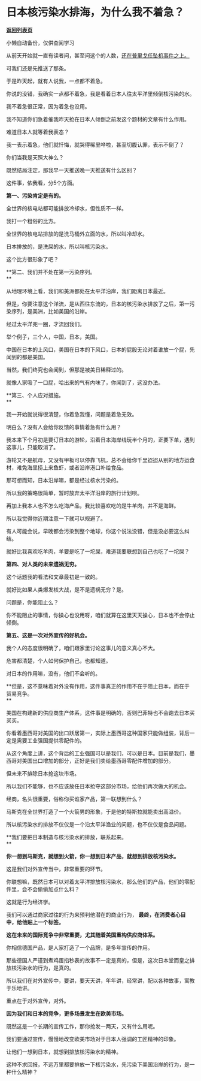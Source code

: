 # 日本核污染水排海，为什么我不着急？

[**返回列表页**](/gzh/记忆承载3)

小懒自动备份，仅供查阅学习

从前天开始就一直有读者问，甚至问这个的人数，[还在普里戈任坠机事件之上。](http://mp.weixin.qq.com/s?__biz=MzU3NDc5Nzc0NQ==&mid=2247525411&idx=1&sn=a0346bc56c49f55d2de2cd03bcd5f29d&chksm=fd2ec6fdca594feb3f7f0ff303140346bc4a5f2224b8a513bd01aa7bb702963a3c871a50d5f7&scene=21#wechat_redirect)

可我们还是先推送了那条。

于是昨天起，就有人说我，一点都不着急。  

你说的没错，我确实一点都不着急，我是看着日本人往太平洋里倾倒核污染的水。  

我不着急很正常，因为着急也没用。

我不知道你们急着催我昨天抢在日本人倾倒之前发这个题材的文章有什么作用。  

难道日本人就等着我表态？

我一表示着急，他们就忏悔，就哭得稀里哗啦，甚至切腹认罪，表示不倒了？

你们当我是天照大神么？

既然结局注定，那我早一天推送晚一天推送有什么区别？  

这件事，依我看，分5个方面。  

 **第一、污染肯定是有的。**

全世界的核电站都可能排放冷却水，但性质不一样。  

我打一个粗俗的比方。  

全世界的核电站排放的是洗马桶外立面的水，所以叫冷却水。

日本排放的，是洗屎的水，所以叫核污染水。

这个比方很形象了吧？  

 **第二、我们并不处在第一污染序列。  
**

从地理环境上看，我们和美洲都处在太平洋沿岸，我们距离日本最近。

但是，你要注意这个洋流，是从西往东流的，日本的核污染水排放了之后，第一污染序列，是美洲，比如美国的沿岸。

经过太平洋兜一圈，才流回我们。  

举个例子，三个人，中国，日本，美国。  

中国在日本的上风口，美国在日本的下风口，日本的屁股无论对着谁放一个屁，先闻到的都是美国。

当然，我们终究也会闻到，但那是被美日稀释过的。  

就像人家吸了一口屁，哈出来的气有内味了，你闻到了，这没办法。  

 **第三、个人应对措施。  
**

我一开始就说得很清楚，你着急我懂，问题是着急无效。  

明白么？没有人会给你反馈的事情着急有什么用？  

我本来下个月初是要订日本的游轮，沿着日本海岸线玩半个月的，正要下单，遇到这事儿，只能取消了。

游轮又不是航母，又没有甲板可以停靠飞机，总不会给你千里迢迢从别的地方运食材，难免海里捞上来鱼虾，或者沿岸港口补给食品。  

那可想而知，日本沿岸嘛，都是经过核水污染的。  

所以我的策略很简单，暂时放弃太平洋沿岸的旅行计划呗。  

再加上我本人也不怎么吃海产品，我比较喜欢吃的是牛羊肉，并不是海鲜。

所以我觉得你近期注意一下就可以规避了。  

有人可能会说，早晚都会污染到整个地球，你这个说法没错，但是没必要这么纠结。

就好比我喜欢吃羊肉，羊要是吃了一坨屎，难道我要联想到自己也吃了一坨屎？

 **第四、对人类的未来遗祸无穷。**  

这个话题我的看法和文章最初是一致的。

就好比如果人类爆发核大战，是不是遗祸无穷？是。

问题是，你能阻止么？

你不能阻止的事情，你操心也没用呀，咱们就算在这里天天操心，日本也不会停止倾倒。

 **第五、这是一次对外宣传的好机会。**

我个人的态度很明确了，咱们跟家里讨论这事儿的意义真心不大。

危害都清楚，个人如何保护自己，也都知道。

对日本的作用嘛，没有，他们不会听的。

 **但是，这不意味着对外没有作用，这件事真正的作用不在于阻止日本，而在于贸易竞争。  
**

美国在构建新的供应商生产体系，这件事是明确的，否则巴菲特也不会跑去日本买买买。

你看着墨西哥对美国的出口跃居第一，实际上墨西哥这种国家只能做组装，背后一定是需要工业强国提供零配件的。  

从这个角度上讲，这个背后的工业强国可以是我们，可以是日本。目前是我们，墨西哥对美国出口增加的部分，正好是我们卖给墨西哥零配件增加的部分。  

但未来不排除日本抢这块市场。

所以我们不能够，也不应该放任日本抢夺这部分市场，给他们再次做大的机会。

经商，名头很重要，俗称你买谁家产品，第一联想到什么？

马斯克在全世界打造了一个火箭男的形象，于是他的特斯拉就能卖出高溢价。

所以核污染水的排放不仅仅是一个沿太平洋渔业的问题，也不仅仅是食品问题。  

 **我们要把日本制造与核污染水的排放，联系起来。  
**

 **你一想到马斯克，就想到火箭，你一想到日本产品，就想到排放核污染水。**

这是我们对外宣传当中，非常重要的环节。

你联想嘛，既然日本可以对着太平洋排放核污染水，那么他们的产品，他们的零配件里，会不会偷偷加点什么料？  

这就是行为经济学。  

我们可以通过商家过往的行为来预判他潜在的商业行为， **最终，在消费者心目中，给他贴上一个标签。**

 **这在未来的国际竞争中非常重要，尤其随着美国重构供应商体系。**

你相信德国产品，是人家打造了一个品牌，是多年宣传的作用。  

那些德国人严谨到煮鸡蛋掐秒表的故事不一定是真的，但是，这次日本堂而皇之排放核污染水的行为，是真的。  

所以我们在对外宣传中，要讲，要天天讲，年年讲，经常讲，配以各种故事，寓教于乐地讲。

重点在于对外宣传，对外。  

 **因为我们和日本的竞争，更多场景发生在欧美市场。**

既然这是一个长期的宣传工作，那你抢发一两天，又有什么用呢。  

我们要通过宣传，慢慢地改变欧美市场对于日本人强调的工匠精神的印象。  

让他们一想到日本，就想到排放核污染水的精神。

这种不求回报，不远万里都要排放一下核污染水，先污染下美国沿岸的行为，是一种什么精神？

